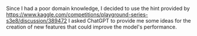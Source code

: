 Since I had a poor domain knowledge, I decided to use the hint provided by https://www.kaggle.com/competitions/playground-series-s3e8/discussion/389472
I asked ChatGPT to provide me some ideas for the creation of new features that could improve the model's performance.
